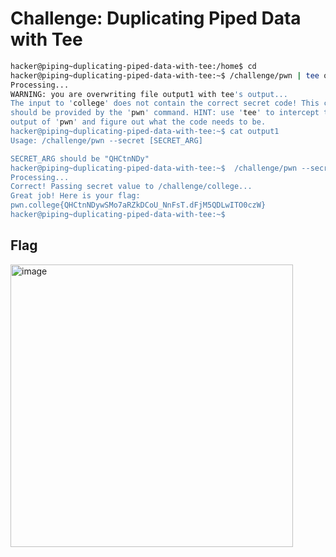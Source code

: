 # Challenge: Duplicating Piped Data with Tee

```bash
hacker@piping~duplicating-piped-data-with-tee:/home$ cd
hacker@piping~duplicating-piped-data-with-tee:~$ /challenge/pwn | tee output1 | /challenge/college
Processing...
WARNING: you are overwriting file output1 with tee's output...
The input to 'college' does not contain the correct secret code! This code 
should be provided by the 'pwn' command. HINT: use 'tee' to intercept the 
output of 'pwn' and figure out what the code needs to be.
hacker@piping~duplicating-piped-data-with-tee:~$ cat output1
Usage: /challenge/pwn --secret [SECRET_ARG]

SECRET_ARG should be "QHCtnNDy"
hacker@piping~duplicating-piped-data-with-tee:~$  /challenge/pwn --secret QHCtnNDy | /challenge/college
Processing...
Correct! Passing secret value to /challenge/college...
Great job! Here is your flag:
pwn.college{QHCtnNDywSMo7aRZkDCoU_NnFsT.dFjM5QDLwITO0czW}
hacker@piping~duplicating-piped-data-with-tee:~$

```
## Flag
<img width="452" alt="image" src="https://github.com/user-attachments/assets/2ec38de1-9acb-4105-8dc2-2a91104c6696">
